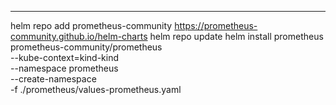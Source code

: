 ---
helm repo add prometheus-community https://prometheus-community.github.io/helm-charts
helm repo update
helm install prometheus prometheus-community/prometheus \
    --kube-context=kind-kind \
    --namespace prometheus \
    --create-namespace \
    -f ./prometheus/values-prometheus.yaml